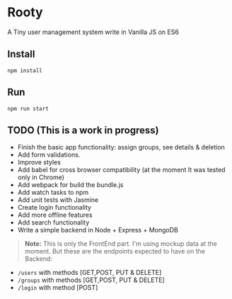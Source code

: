 # Rooty

A Tiny user management system write in Vanilla JS on ES6


## Install 

```
npm install
```

## Run

```
npm run start
```

## TODO (This is a work in progress)

- Finish the basic app functionality: assign groups, see details & deletion
- Add form validations.
- Improve styles
- Add babel for cross browser compatibility (at the moment It was tested only in Chrome) 
- Add webpack for build the bundle.js
- Add watch tasks to npm
- Add unit tests with Jasmine
- Create login functionality 
- Add more offline features 
- Add search functionality  
- Write a simple backend in Node + Express + MongoDB



> **Note:** 
> This is only the FrontEnd part. I'm using mockup data at the moment. But these are the endpoints expected to have on the Backend:

- `/users` with methods [GET,POST, PUT & DELETE]
- `/groups` with methods [GET,POST, PUT & DELETE]
- `/login` with method [POST]
